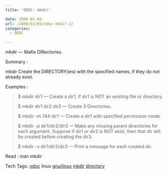 ```yaml
---
title: 'ODOC: mkdir'

date: 2006-01-03
url: /2006/01/03/odoc-mkdir-2/
categories:
  - ODOC

---
```

mkdir &#8212; MaKe DIRectories.

Summary :

mkdir Create the DIRECTORY(ies) with the specified names, if they do not already exist.

Examples :

> $ mkdir dir1 &#8212; Create a dir1, if dir1 is NOT an existing file or directory.
> 
> $ mkdir dir1 dir2 dir3 &#8212; Create 3 Directories.
> 
> $ mkdir -m 744 dir1 &#8212; Create a dir1 with specified permission mode.
> 
> $ mkdir -p dir1/dir2/dir3 &#8212; Make any missing parent directories for each argument. Suppose if dir1 or dir2 is NOT exist, then that dir will be created before creating the dir3.
> 
> $ mkdir -v dir1/dir2/dir3 &#8212; Print a message for each created dir.

Read : man mkdir

<div>
  Tech Tags: <a href="http://technorati.com/tag/odoc" rel="tag">odoc</a> linux <a href="http://technorati.com/tag/gnu/linux" rel="tag">gnu/linux</a> <a href="http://technorati.com/tag/mkdir" rel="tag">mkdir</a> <a href="http://technorati.com/tag/directory" rel="tag">directory</a>
</div>